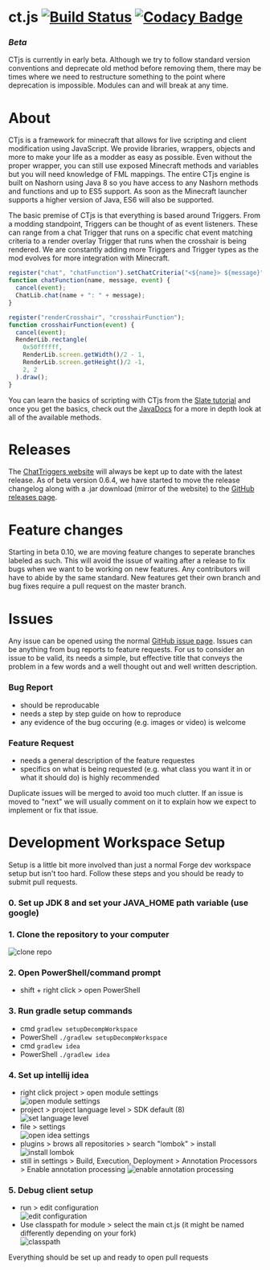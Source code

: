 # ct.js [![Build Status](https://travis-ci.org/ChatTriggers/ct.js.svg?branch=master)](https://travis-ci.org/ChatTriggers/ct.js) [![Codacy Badge](https://api.codacy.com/project/badge/Grade/f3bccfe6845d4f6b8733c3948314ea95)](https://www.codacy.com/app/FalseHonesty/ct.js?utm_source=github.com&amp;utm_medium=referral&amp;utm_content=ChatTriggers/ct.js&amp;utm_campaign=Badge_Grade)
### *Beta*
CTjs is currently in early beta. Although we try to follow standard version conventions and deprecate old method before removing them, there may be times where we need to restructure something to the point where deprecation is impossible. Modules can and will break at any  time.

# About
CTjs is a framework for minecraft that allows for live scripting and client modification using JavaScript. We provide libraries, wrappers, objects and more to make your life as a modder as easy as possible. Even without the proper wrapper, you can still use exposed Minecraft methods and variables but you will need knowledge of FML mappings. The entire CTjs engine is built on Nashorn using Java 8 so you have access to any Nashorn methods and functions and up to ES5 support. As soon as the Minecraft launcher supports a higher version of Java, ES6 will also be supported.

The basic premise of CTjs is that everything is based around Triggers. From a modding standpoint, Triggers can be thought of as event listeners. These can range from a chat Trigger that runs on a specific chat event matching criteria to a render overlay Trigger that runs when the crosshair is being rendered. We are constantly adding more Triggers and Trigger types as the mod evolves for more integration with Minecraft.
```JavaScript
register("chat", "chatFunction").setChatCriteria("<${name}> ${message}");
function chatFunction(name, message, event) {
  cancel(event);
  ChatLib.chat(name + ": " + message);
}

register("renderCrosshair", "crosshairFunction");
function crosshairFunction(event) {
  cancel(event);
  RenderLib.rectangle(
    0x50ffffff,
    RenderLib.screen.getWidth()/2 - 1,
    RenderLib.screen.getHeight()/2 -1,
    2, 2
  ).draw();
}
```

You can learn the basics of scripting with CTjs from the [Slate tutorial](https://www.chattriggers.com/slate/) and once you get the basics, check out the [JavaDocs](https://www.chattriggers.com/javadocs/) for a more in depth look at all of the available methods. 

# Releases
The [ChatTriggers website](https://www.chattriggers.com/) will always be kept up to date with the latest release. As of beta version 0.6.4, we have started to move the release changelog along with a .jar download (mirror of the website) to the [GitHub releases page](https://github.com/ChatTriggers/ct.js/releases).

# Feature changes
Starting in beta 0.10, we are moving feature changes to seperate branches labeled as such. This will avoid the issue of waiting after a release to fix bugs when we want to be working on new features. Any contributors will have to abide by the same standard. New features get their own branch and bug fixes require a pull request on the master branch.

# Issues
Any issue can be opened using the normal [GitHub issue page](https://github.com/ChatTriggers/ct.js/issues). Issues can be anything from bug reports to feature requests. For us to consider an issue to be valid, its needs a simple, but effective title that conveys the problem in a few words and a well thought out and well written description.
### Bug Report
- should be reproducable 
- needs a step by step guide on how to reproduce
- any evidence of the bug occuring (e.g. images or video) is welcome
### Feature Request
- needs a general description of the feature requestes
- specifics on what is being requested (e.g. what class you want it in or what it should do) is highly recommended

Duplicate issues will be merged to avoid too much clutter. If an issue is moved to "next" we will usually comment on it to explain how we expect to implement or fix that issue.

# Development Workspace Setup
Setup is a little bit more involved than just a normal Forge dev workspace setup but isn't too hard. Follow these steps and you should be ready to submit pull requests.

### 0. Set up JDK 8 and set your JAVA_HOME path variable (use google)
### 1. Clone the repository to your computer<br>
![clone repo](http://i66.tinypic.com/9jdlp5.png)
### 2. Open PowerShell/command prompt
  - shift + right click > open PowerShell
### 3. Run gradle setup commands
  - cmd         `gradlew setupDecompWorkspace`
  - PowerShell  `./gradlew setupDecompWorkspace`
  - cmd         `gradlew idea`
  - PowerShell  `./gradlew idea`
### 4. Set up intellij idea
  - right click project > open module settings<br>
![open module settings](https://i.imgur.com/F7clio5.png)
  - project > project language level > SDK default (8)<br>
![set language level](http://i66.tinypic.com/2rormrn.png)
  - file > settings<br>
![open idea settings](http://i65.tinypic.com/35bco0h.png)
  - plugins > brows all repositories > search "lombok" > install<br>
![install lombok](http://i67.tinypic.com/t8sv2p.png)
  - still in settings > Build, Execution, Deployment > Annotation Processors > Enable annotation processing
![enable annotation processing](http://i66.tinypic.com/676slz.png)
### 5. Debug client setup
  - run > edit configuration<br>
![edit configuration](http://i65.tinypic.com/t6yq7b.png)
  - Use classpath for module > select the main ct.js (it might be named differently depending on your fork)<br>
![classpath](http://i67.tinypic.com/15z34fd.png)

Everything should be set up and ready to open pull requests
